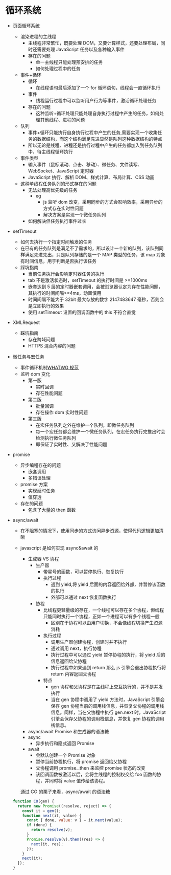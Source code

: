 # 循环系统

- 页面循环系统
  - 渲染进程的主线程
    - 主线程非常繁忙，既要处理 DOM，又要计算样式，还要处理布局，同时还需要处理 JavaScript 任务以及各种输入事件
    - 存在的问题
      - 单一主线程只能处理预安排的任务
      - 如何处理过程中的任务
  - 事件+循环
    - 循环
      - 在线程语句最后添加了一个 for 循环语句，线程会一直循环执行
    - 事件
      - 线程运行过程中可以监听用户行为等事件，激活循环处理任务
    - 存在的问题
      - 这种监听+循环处理只能处理自身执行过程中产生的任务，如何处理其他线程、进程的问题
  - 队列
    - 事件+循环只能执行自身执行过程中产生的任务,需要实现一个收集任务的数据结构，而这个结构满足先进显然是队列这种数据结构的特点
    - 所以无论是线程、进程还是执行过程中产生的任务都加入到任务队列中，待主线程循环执行
  - 事件类型
    - 输入事件（鼠标滚动、点击、移动）、微任务、文件读写、WebSocket、JavaScript 定时器
    - JavaScript 执行、解析 DOM、样式计算、布局计算、CSS 动画
  - 这种单线程任务队列的形式存在的问题
    - 无法处理高优先级的任务
      - eg
        - js 监听 dom 改变，采用同步的方式会影响效率，采用异步的方式存在实时性问题
        - 解决方案是实现一个微任务队列
    - 如何解决但任务执行事件过长
- setTimeout
  - 如何去执行一个指定时间触发的任务
  - 在已有的任务队列是满足不了需求的，所以设计一个新的队列，该队列同样满足先进先出，只是队列存储的是一个 MAP 类型的任务，该 map 对象有时间信息，用于判断是否执行该任务
  - 踩坑指南
    - 当前任务执行会影响定时器任务的执行
    - tab 不是激活状态时，setTimeout 的执行时间是 >=1000ms
    - 嵌套达到 5 层的定时器嵌套调用，会被浏览器认定为存在性能问题，其执行的时间间隔>=4ms，动画慎用
    - 时间间隔不能大于 32bit 最大存放的数字 2147483647 毫秒，否则会是立即执行的效果
    - 使用 setTimeout 设置的回调函数中的 this 不符合直觉
- XMLRequest
  - 踩坑指南
    - 存在跨域问题
    - HTTPS 混合内容的问题
- 微任务与宏任务
  - 事件循环机制[WHATWG 规范](https://html.spec.whatwg.org/multipage/webappapis.html#event-loop-processing-model)
  - 监听 dom 变化
    - 第一版
      - 实时回调
      - 存在性能问题
    - 第二版
      - 批量回调
      - 存在操作 dom 实时性问题
    - 第三版
      - 在宏任务队列之外在维护一个队列，即微任务队列
      - 每一个宏任务都会维护一个微任务队列，在宏任务执行完推出时会检测执行微任务队列
      - 即保证了实时性、又解决了性能问题
- promise
  - 异步编程存在的问题
    - 嵌套调用
    - 多错误处理
  - promise 方案
    - 实现延时任务
    - 值穿透
  - 存在的问题
    - 包含了大量的 then 函数
- async/await

  - 在不阻塞的情况下，使用同步的方式访问异步资源，使得代码逻辑更加清晰
  - javascript 是如何实现 async&await 的

    - 生成器 VS 协程
      - 生产器
        - 带星号的函数，可以暂停执行、恢复执行
        - 执行过程
          - 遇到 yield,将 yield 后面的内容返回给外部，并暂停该函数的执行
          - 外部可以通过 next 恢复函数执行
      - 协程
        - 比线程更轻量级的存在，一个线程可以存在多个协程，但线程只能同时执行一个协程，正如一个进程可以有多个线程一般
          - 区别在于协程可以由用户切换，不会像线程切换产生资源消耗
        - 执行过程
          - 调用生产器创建协程，创建时并不执行
          - 通过调用 next，执行协程
          - 执行过程中可以通过 yield 暂停协程的执行，将 yield 后的信息返回给父协程
          - 执行过程中如果遇到 return 那么 js 引擎会退出协程执行将 return 内容返回父协程
        - 特点
          - gen 协程和父协程是在主线程上交互执行的，并不是并发执行
          - 当在 gen 协程中调用了 yield 方法时，JavaScript 引擎会保存 gen 协程当前的调用栈信息，并恢复父协程的调用栈信息。同样，当在父协程中执行 gen.next 时，JavaScript 引擎会保存父协程的调用栈信息，并恢复 gen 协程的调用栈信息。
    - async/await Promise 和生成器的语法糖
    - async
      - 异步执行和隐式返回 Promise
    - await
      - 会默认创建一个 Promise 对象
      - 暂停当前协程执行，将 promise 返回给父协程
      - 父协程调用 promise\_.then 来监控 promise 状态的改变
      - 该回调函数被激活以后，会将主线程的控制权交给 foo 函数的协程，并同时将 value 值传给该协程。

    通过 CO 的栗子来看，async/await 的语法糖

  ```js
  function CO(gen) {
    return new Promise((resolve, reject) => {
      const it = gen();
      function next(it, value) {
        const { done, value: v } = it.next(value);
        if (done) {
          return resolve(v);
        }
        Promise.resolve(v).then((res) => {
          next(it, res);
        });
      }
      next(it);
    });
  }
  ```
